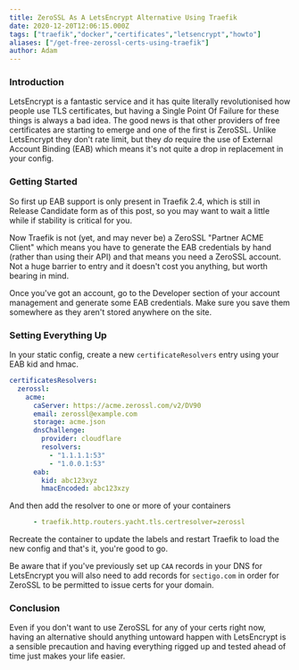 ```yaml
---
title: ZeroSSL As A LetsEncrypt Alternative Using Traefik
date: 2020-12-20T12:06:15.000Z
tags: ["traefik","docker","certificates","letsencrypt","howto"]
aliases: ["/get-free-zerossl-certs-using-traefik"]
author: Adam
---
```


### Introduction
LetsEncrypt is a fantastic service and it has quite literally revolutionised how people use TLS certificates, but having a Single Point Of Failure for these things is always a bad idea. The good news is that other providers of free certificates are starting to emerge and one of the first is ZeroSSL. Unlike LetsEncrypt they don't rate limit, but they *do* require the use of External Account Binding (EAB) which means it's not quite a drop in replacement in your config.

### Getting Started
So first up EAB support is only present in Traefik 2.4, which is still in Release Candidate form as of this post, so you may want to wait a little while if stability is critical for you.

Now Traefik is not (yet, and may never be) a ZeroSSL "Partner ACME Client" which means you have to generate the EAB credentials by hand (rather than using their API) and that means you need a ZeroSSL account. Not a huge barrier to entry and it doesn't cost you anything, but worth bearing in mind.

Once you've got an account, go to the Developer section of your account management and generate some EAB credentials. Make sure you save them somewhere as they aren't stored anywhere on the site.

### Setting Everything Up
In your static config, create a new `certificateResolvers` entry using your EAB kid and hmac.
```yaml
certificatesResolvers:
  zerossl:
    acme:
      caServer: https://acme.zerossl.com/v2/DV90
      email: zerossl@example.com
      storage: acme.json
      dnsChallenge:
        provider: cloudflare
        resolvers:
          - "1.1.1.1:53"
          - "1.0.0.1:53"
      eab:
        kid: abc123xyz
        hmacEncoded: abc123xzy
```
And then add the resolver to one or more of your containers
```yaml
      - traefik.http.routers.yacht.tls.certresolver=zerossl
```
Recreate the container to update the labels and restart Traefik to load the new config and that's it, you're good to go.

Be aware that if you've previously set up `CAA` records in your DNS for LetsEncrypt you will also need to add records for `sectigo.com` in order for ZeroSSL to be permitted to issue certs for your domain.

### Conclusion
Even if you don't want to use ZeroSSL for any of your certs right now, having an alternative should anything untoward happen with LetsEncrypt is a sensible precaution and having everything rigged up and tested ahead of time just makes your life easier.
